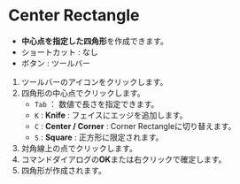 # Center Rectangle

- **中心点を指定した四角形**を作成できます。
- ショートカット : なし
- ボタン : ツールバー

1. ツールバーのアイコンをクリックします。
2. 四角形の中心点でクリックします。
   - `Tab` ： 数値で長さを指定できます。
   - `K` : **Knife** : フェイスにエッジを追加します。
   - `C` : **Center / Corner** : Corner Rectangleに切り替えます。
   - `S` : **Square** : 正方形に限定されます。
3. 対角線上の点でクリックします。
4. コマンドダイアログの**OK**または右クリックで確定します。
5. 四角形が作成されます。
